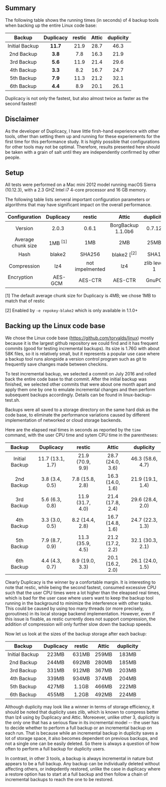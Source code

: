 ## Summary

The following table shows the running times (in seconds) of 4 backup tools when backing up the entire Linux code base:

| Backup             | Duplicacy |   restic   |   Attic    |  duplicity  | 
|:------------------:|:-------------:|:----------:|:----------:|:-----------:|
| Initial Backup     |   **11.7**      |    21.9    |    28.7    |     46.3    |
| 2nd Backup         |    **3.8**      |     7.8    |    16.3    |     21.9    |
| 3rd Backup         |    **5.6**      |    11.9    |    21.4    |     29.6    |
| 4th Backup         |    **3.3**      |     8.2    |    16.7    |     24.7    |
| 5th Backup         |    **7.9**      |    11.3    |    21.2    |     32.1    |
| 6th Backup         |    **4.4**      |     8.9    |    20.1    |     26.1    |

Duplicacy is not only the fastest, but also almost twice as faster as the second fastest!

## Disclaimer
As the developer of Duplicacy, I have little firsh-hand experience with other tools, other than setting them up and running for these experiements for the first time for this performance study.  It is highly possible that configurations for other tools may not be optimal.  Therefore, results presented here should be taken with a grain of salt until they are independently confirmed by other people.


## Setup

All tests were performed on a Mac mini 2012 model running macOS Sierra (10.12.3), with a 2.3 GHZ Intel i7 4-core processor and 16 GB memory.

The following table lists serveral important configuration parameters or algorithms that may have significant impact on the overall performance.

| Configuration      |   Duplicacy   |   restic              |   Attic    |  duplicity  | 
|:------------------:|:-------------:|:---------------------:|:----------:|:-----------:|
| Version            |   2.0.3      |    0.6.1               |    BorgBackup 1.1.0b6    |    0.7.12    |
| Average chunk size |     1MB <sup>[1]</sup>    |    1MB               |     2MB    |     25MB     |
| Hash               |     blake2    |    SHA256             |  blake2 [<sup>[2]</sup>|  SHA1    |
| Compression        |    lz4        |    not impelmented    |    lz4     | zlib level 1|
| Encryption         |    AES-GCM    |   AES-CTR             |  AES-CTR   |  GnuPG      |

[1] The default average chunk size for Duplicacy is 4MB; we chose 1MB to match that of restic

[2] Enabled by `-e repokey-blake2` which is only available in 1.1.0+

## Backing up the Linux code base

We chose the Linux code base (https://github.com/torvalds/linux) mostly because it is the largest github repository we could find and it has frequent commits (good for testing incremental backups).  Its size is 1.76G with about 58K files, so it is relatively small, but it represents a popular use case where a backup tool runs alongside a version control program such as git to frequently save changes made between checkins.

To test incremental backup, we selected a commit on July 2016 and rolled back the entire code base to that commit. After the initial backup was finished, we selected other commits that were about one month apart and apply them one by one to emulate incremental changes and then perform subsequent backups accordingly.  Details can be found in linux-backup-test.sh.

Backups were all saved to a storage directory on the same hard disk as the code base, to eliminate the performance variations caused by different implementation of networked or cloud storage backends.

Here are the elapsed real times in seconds as reported by the `time` command, with the user CPU time and sytem CPU time in the parentheses:

| Backup             |   Duplicacy  |   restic   |   Attic    |  duplicity  | 
|:------------------:|:----------------:|:----------:|:----------:|:-----------:|
| Initial Backup     | 11.7 (13.1, 1.7) | 21.9 (70.9, 9.9) | 28.7 (24.0, 3.6) | 46.3 (58.6, 4.7) |
| 2nd Backup         | 3.8 (3.4, 0.5)   | 7.8 (15.8, 2.8)  | 16.3 (14.0, 1.6) | 21.9 (19.1, 1.4) |
| 3rd Backup         | 5.6 (6.3, 0.8)   | 11.9 (31.7, 4.0) | 21.4 (17.8, 2.4) | 29.6 (28.4, 2.0) |
| 4th Backup         | 3.3 (3.0, 0.5)   | 8.2 (14.4, 2.8)  | 16.7 (14.8, 1.6) | 24.7 (22.3, 1.3) |
| 5th Backup         | 7.9 (8.7, 0.9)   | 11.3 (35.9, 4.5) | 21.2 (17.2, 2.2) | 32.1 (30.3, 2.1) |
| 6th Backup         | 4.4 (4.3, 0.7)   | 8.9 (19.0, 3.3)  | 20.1 (16.2, 2.0) | 26.1 (24.0, 1.5) |

Clearly Duplicacy is the winner by a confortable margin.  It is interesting to note that restic, while being the second fastest, consumed excessive CPU such that the user CPU times were a lot higher than the eleapsed real times, which is bad for the user case where users want to keep the backup tool running in the background to minimize the interference with other tasks.  This could be caused by using too many threads (or more precisely, goroutines) in its local storage backend implementation.  However, even if this issue is fixable, as restic currently does not support compression, the addition of compression will only further slow down the backup speeds.

Now let us look at the sizes of the backup storage after each backup:

| Backup             |   Duplicacy  |   restic   |   Attic    |  duplicity  | 
|:------------------:|:----------------:|:----------:|:----------:|:-----------:|
| Initial Backup     | 223MB | 631MB | 259MB | 183MB |
| 2nd Backup         | 244MB | 692MB | 280MB | 185MB |
| 3rd Backup         | 331MB | 912MB | 367MB | 203MB |
| 4th Backup         | 339MB | 934MB | 374MB | 204MB |
| 5th Backup         | 427MB | 1.1GB | 466MB | 222MB |
| 6th Backup         | 455MB | 1.2GB | 492MB | 224MB |

Although duplicity may look like a winner in terms of storage efficiency, it should be noted that duplicity uses zlib, which is known to compress better than lz4 using by Duplicacy and Attic.  Moreoever, unlike other 3, duplicity is the only one that has a serious flaw in its incremental model -- the user has to decide whether to perform a full backup or an incremental backup on each run.  That is because while an incremental backup in duplicity saves a lot of storage space, it also becomes dependent on previous backups, and not a single one can be easily deleted.  So there is always a question of how often to perform a full backup for duplicity users.

In contrast, in other 3 tools, a backup is always incremental in nature but appears to be a full backup.  Any backup can be individually deleted without affecting others, or indepdently restored, unlike the case in duplicacy where a restore option has to start at a full backup and then follow a chain of incremental backups to reach the one to be restored.
